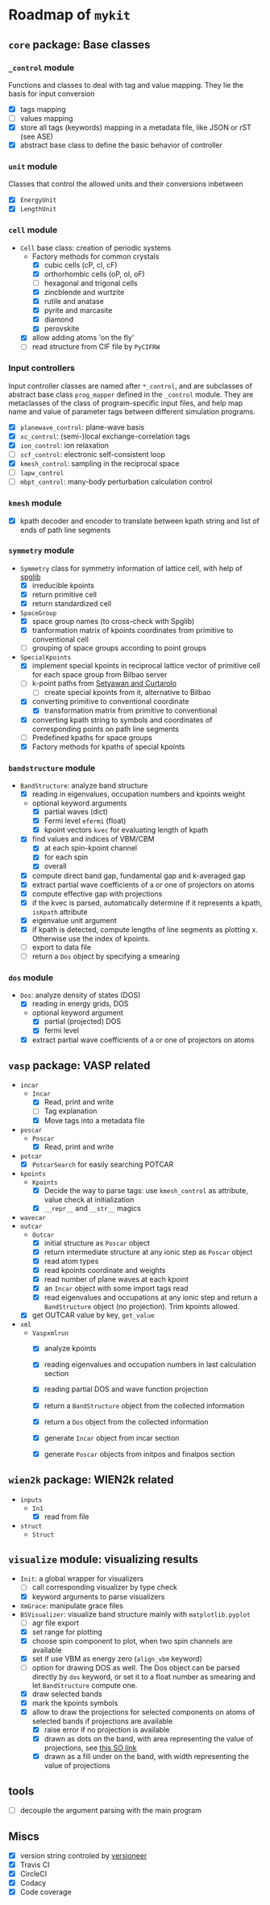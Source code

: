 # Roadmap of `mykit`

## `core` package: Base classes


### `_control` module

Functions and classes to deal with tag and value mapping. 
They lie the basis for input conversion

  - [x] tags mapping
  - [ ] values mapping
  - [x] store all tags (keywords) mapping in a metadata file, like JSON or rST (see ASE)
  - [x] abstract base class to define the basic behavior of controller

### `unit` module

Classes that control the allowed units and their conversions inbetween

  - [x] `EnergyUnit` 
  - [x] `LengthUnit`

### `cell` module

  - `Cell` base class: creation of periodic systems
    - Factory methods for common crystals
      - [x] cubic cells (cP, cI, cF)
      - [x] orthorhombic cells (oP, oI, oF)
      - [ ] hexagonal and trigonal cells
      - [x] zincblende and wurtzite
      - [x] rutile and anatase
      - [x] pyrite and marcasite
      - [x] diamond
      - [x] perovskite
    - [x] allow adding atoms 'on the fly'
    - [ ] read structure from CIF file by `PyCIFRW`

### Input controllers

Input controller classes are named after `*_control`, and are subclasses of abstract base class `prog_mapper` defined in the `_control` module.
They are metaclasses of the class of program-specific input files, 
and help map name and value of parameter tags between different simulation programs.
  - [x] `planewave_control`: plane-wave basis
  - [x] `xc_control`: (semi-)local exchange-correlation tags
  - [x] `ion_control`: ion relaxation
  - [ ] `scf_control`: electronic self-consistent loop
  - [x] `kmesh_control`: sampling in the reciprocal space
  - [ ] `lapw_control`
  - [ ] `mbpt_control`: many-body perturbation calculation control

### `kmesh` module

  - [x] kpath decoder and encoder to translate between kpath string and list of ends of path line segments

### `symmetry` module

  - `Symmetry` class for symmetry information of lattice cell, with help of [spglib](https://atztogo.github.io/spglib/python-spglib.html)
    - [x] irreducible kpoints
    - [x] return primitive cell
    - [x] return standardized cell
  - `SpaceGroup`
    - [x] space group names (to cross-check with Spglib)
    - [x] tranformation matrix of kpoints coordinates from primitive to conventional cell
    - [ ] grouping of space groups according to point groups
  - `SpecialKpoints`
    - [x] implement special kpoints in reciprocal lattice vector of primitive cell for each space group from Bilbao server
    - [ ] k-point paths from [Setyawan and Curtarolo](https://doi.org/10.1016/j.commatsci.2010.05.010)
      - [ ] create special kpoints from it, alternative to Bilbao
    - [x] converting primitive to conventional coordinate
      - [x] transformation matrix from primitive to conventional
    - [x] converting kpath string to symbols and coordinates of corresponding points on path line segments
    - [ ] Predefined kpaths for space groups
    - [x] Factory methods for kpaths of special kpoints

### `bandstructure` module

  - `BandStructure`: analyze band structure
    - [x] reading in eigenvalues, occupation numbers and kpoints weight
    - optional keyword arguments
      - [x] partial waves (dict)
      - [x] Fermi level `efermi` (float)
      - [x] kpoint vectors `kvec` for evaluating length of kpath
    - [x] find values and indices of VBM/CBM
      - [x] at each spin-kpoint channel
      - [x] for each spin
      - [x] overall
    - [x] compute direct band gap, fundamental gap and k-averaged gap
    - [x] extract partial wave coefficients of a or one of projectors on atoms
    - [x] compute effective gap with projections
    - [x] if the kvec is parsed, automatically determine if it represents a kpath, `isKpath` attribute
    - [x] eigenvalue unit argument
    - [x] if kpath is detected, compute lengths of line segments as plotting x. Otherwise use the index of kpoints.
    - [ ] export to data file
    - [ ] return a `Dos` object by specifying a smearing

### `dos` module

  - `Dos`: analyze density of states (DOS)
    - [x] reading in energy grids, DOS
    - optional keyword argument
      - [x] partial (projected) DOS
      - [x] fermi level
    - [x] extract partial wave coefficients of a or one of projectors on atoms

## `vasp` package: VASP related

  - `incar`
    - `Incar`
      - [x] Read, print and write 
      - [ ] Tag explanation
      - [x] Move tags into a metadata file
  - `poscar` 
    - `Poscar`
      - [x] Read, print and write
  - `potcar`
    - [x] `PotcarSearch` for easily searching POTCAR
  - `kpoints`
    - `Kpoints`
      - [x] Decide the way to parse tags: use `kmesh_control` as attribute, value check at initialization
      - [x] `__repr__` and `__str__` magics
  - `wavecar`
  - `outcar`
    - `Outcar`
      - [x] initial structure as `Poscar` object
      - [x] return intermediate structure at any ionic step as `Poscar` object
      - [x] read atom types
      - [x] read kpoints coordinate and weights
      - [x] read number of plane waves at each kpoint
      - [x] an `Incar` object with some import tags read
      - [x] read eigenvalues and occupations at any ionic step and return a `BandStructure` object (no projection). Trim kpoints allowed.
    - [x] get OUTCAR value by key, `get_value`
  - `xml`
    - `Vaspxmlrun`
      - [x] analyze kpoints
      - [x] reading eigenvalues and occupation numbers in last calculation section
      - [x] reading partial DOS and wave function projection
      - [x] return a `BandStructure` object from the collected information
      - [x] return a `Dos` object from the collected information
      - [x] generate `Incar` object from incar section
      - [x] generate `Poscar` objects from initpos and finalpos section


## `wien2k` package: WIEN2k related

  - `inputs`
    - `In1`
      - [x] read from file
  - `struct`
    - `Struct`

## `visualize` module: visualizing results
 
  - `Init`: a global wrapper for visualizers
    - [ ] call corresponding visualizer by type check
    - [x] keyword arguments to parse visualizers
  - `XmGrace`: manipulate grace files 
  - `BSVisualizer`: visualize band structure mainly with `matplotlib.pyplot`
    - [ ] agr file export
    - [x] set range for plotting
    - [x] choose spin component to plot, when two spin channels are available
    - [x] set if use VBM as energy zero (`align_vbm` keyword)
    - [ ] option for drawing DOS as well. The Dos object can be parsed directly by `dos` keyword, or set it to a float number as smearing and let `BandStructure` compute one.
    - [x] draw selected bands
    - [x] mark the kpoints symbols
    - [x] allow to draw the projections for selected components on atoms of selected bands if projections are available
      - [x] raise error if no projection is available
      - [x] drawn as dots on the band, with area representing the value of projections, see [this SO link](https://stackoverflow.com/a/14860958)
      - [x] drawn as a fill under on the band, with width representing the value of projections

## tools

  - [ ] decouple the argument parsing with the main program


## Miscs

  - [x] version string controled by [versioneer](https://github.com/warner/python-versioneer)
  - [x] Travis CI
  - [x] CircleCI
  - [x] Codacy
  - [x] Code coverage